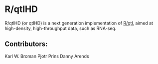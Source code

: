 # R/qtlHD

R/qtlHD (or qtlHD) is a next generation implementation of
[R/qtl][rqtl], aimed
at high-density, high-throughput data, such as RNA-seq.

## Contributors:

Karl W. Broman
Pjotr Prins
Danny Arends

[rqtl]: http://www.rqtl.org/

